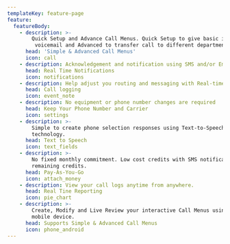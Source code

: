 ```yaml
---
templateKey: feature-page
feature:
  featureBody:
    - description: >-
        Quick Setup and Advance Call Menus. Quick Setup to give basic information on operating Hours, location,
         voicemail and Advanced to transfer call to different departments, multi-level menus and Call Routing.
      head: 'Simple & Advanced Call Menus'
      icon: call
    - description: Acknowledgement and notification using SMS and/or Email.
      head: Real Time Notifications
      icon: notifications
    - description: Help adjust you routing and messaging with Real-time call logging reports.
      head: Call logging
      icon: event_note
    - description: No equipment or phone number changes are required
      head: Keep Your Phone Number and Carrier
      icon: settings
    - description: >-
        Simple to create phone selection responses using Text-to-Speech
        technology.
      head: Text to Speech
      icon: text_fields
    - description: >-
        No fixed monthly commitment. Low cost credits with SMS notification on
        remaining credits.
      head: Pay-As-You-Go
      icon: attach_money
    - description: View your call logs anytime from anywhere.
      head: Real Tine Reporting
      icon: pie_chart
    - description: >-
        Create, Modify and Live Review your interactive Call Menus using your
        mobile device.
      head: Supports Simple & Advanced Call Menus
      icon: phone_android
---
```


